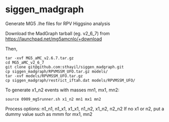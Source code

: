 # siggen_madgraph
Generate MG5 .lhe files for RPV Higgsino analysis 

Download the MadGraph tarball (eg. v2_6_7) from https://launchpad.net/mg5amcnlo/+download 

Then,
```
tar -xvf MG5_aMC_v2.6.7.tar.gz 
cd MG5_aMC_v2_6_7
git clone git@github.com:sthayil/siggen_madgraph.git
cp siggen_madgraph/RPVMSSM_UFO.tar.gz models/
tar -xvf models/RPVMSSM_UFO.tar.gz
cp siggen_madgraph/restrict_iftah.dat models/RPVMSSM_UFO/
```

To generate x1_n2 events with masses mn1, mx1, mn2:
```
source 0909_mg5runner.sh x1_n2 mn1 mx1 mn2
```
Process options: n1_n1, n1_x1, x1_x1, n1_n2, x1_n2, n2_n2
If no x1 or n2, put a dummy value such as mmm for mx1, mn2
